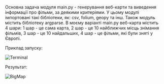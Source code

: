 Основна задача модуля main.py - генерування веб-карти та виведення інформації про фільми, за деякими критеріями. У цьому модулі імпортовані такі бібліотеки, як: csv, folium, geopy  та інш. Також модуль містить бібліотеку argparse.
В моєму варіанті main.py веб-карта містить 4 шари: 1 шар - це сама карта, 2 шар - це 10 найближчих місць знімання фільмів, 3 шар - це 10 найдальших, 4 шар - це фільми, які були зняті у Європі.


Приклад запуску:


![Terminal](https://user-images.githubusercontent.com/91615532/152968361-16a0dc62-b812-424b-bffb-8bfcdfafc12c.png)


Результат:

![BigMap](https://user-images.githubusercontent.com/91615532/152966986-81112a41-ca06-4f64-953e-5f9dfd2d8edc.png)




